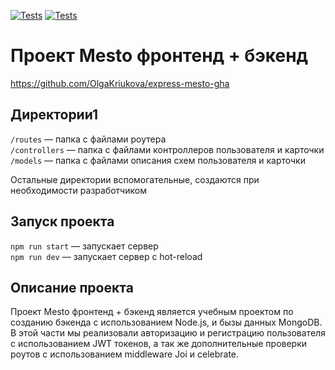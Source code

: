 [![Tests](../../actions/workflows/tests-13-sprint.yml/badge.svg)](../../actions/workflows/tests-13-sprint.yml) [![Tests](../../actions/workflows/tests-14-sprint.yml/badge.svg)](../../actions/workflows/tests-14-sprint.yml)
# Проект Mesto фронтенд + бэкенд
https://github.com/OlgaKriukova/express-mesto-gha

## Директории1

`/routes` — папка с файлами роутера  
`/controllers` — папка с файлами контроллеров пользователя и карточки   
`/models` — папка с файлами описания схем пользователя и карточки  
  
Остальные директории вспомогательные, создаются при необходимости разработчиком

## Запуск проекта

`npm run start` — запускает сервер   
`npm run dev` — запускает сервер с hot-reload


## Описание проекта

Проект Mesto фронтенд + бэкенд является учебным проектом по созданию бэкенда с использованием Node.js, и бызы данных MongoDB.
В этой части мы реализовали авторизацию и регистрацию пользователя с использованием JWT токенов, а так же дополнительные проверки роутов с использованием middleware Joi и celebrate.
